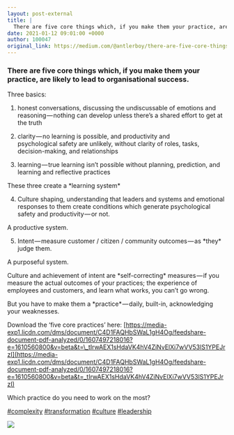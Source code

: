 ```yaml
---
layout: post-external
title: |
  There are five core things which, if you make them your practice, are likely to lead to…
date: 2021-01-12 09:01:00 +0000
author: 100047
original_link: https://medium.com/@antlerboy/there-are-five-core-things-which-if-you-make-them-your-practice-are-likely-to-lead-to-9713248d022b?source=rss-97852f5a56ae------2
---
```


### There are five core things which, if you make them your practice, are likely to lead to organisational success.

Three basics:

1. honest conversations, discussing the undiscussable of emotions and reasoning — nothing can develop unless there’s a shared effort to get at the truth

2. clarity — no learning is possible, and productivity and   
psychological safety are unlikely, without clarity of roles, tasks, decision-making, and relationships

3. learning — true learning isn’t possible without planning, prediction, and learning and reflective practices

These three create a \*learning system\*

4. Culture shaping, understanding that leaders and systems and emotional responses to them create conditions which generate psychological safety and productivity — or not.

A productive system.

5. Intent — measure customer / citizen / community outcomes — as \*they\* judge them.

A purposeful system.

Culture and achievement of intent are \*self-correcting\* measures — if you measure the actual outcomes of your practices; the experience of employees and customers, and learn what works, you can’t go wrong.

But you have to make them a \*practice\* — daily, built-in, acknowledging your weaknesses.

Download the ‘five core practices’ here: [https://media-exp1.licdn.com/dms/document/C4D1FAQHbSWaL1gH4Og/feedshare-document-pdf-analyzed/0/1607497218016?e=1610560800&v=beta&t=\_tIrwAEX1sHdaVK4hV4ZiNvElXi7wVV53lS1YPEJrzI](https://media-exp1.licdn.com/dms/document/C4D1FAQHbSWaL1gH4Og/feedshare-document-pdf-analyzed/0/1607497218016?e=1610560800&v=beta&t=_tIrwAEX1sHdaVK4hV4ZiNvElXi7wVV53lS1YPEJrzI)

Which practice do you need to work on the most?

[#complexity](https://www.linkedin.com/feed/hashtag/?keywords=complexity&highlightedUpdateUrns=urn#3Ali%3Aactivity%3A6742346429211136000) [#transformation](https://www.linkedin.com/feed/hashtag/?keywords=transformation&highlightedUpdateUrns=urn%3Ali%3Aactivity%3A6742346429211136000) [#culture](https://www.linkedin.com/feed/hashtag/?keywords=culture&highlightedUpdateUrns=urn%3Ali%3Aactivity%3A6742346429211136000) [#leadership](https://www.linkedin.com/feed/hashtag/?keywords=leadership&highlightedUpdateUrns=urn%3Ali%3Aactivity%3A6742346429211136000)

 ![](https://medium.com/_/stat?event=post.clientViewed&referrerSource=full_rss&postId=9713248d022b)
